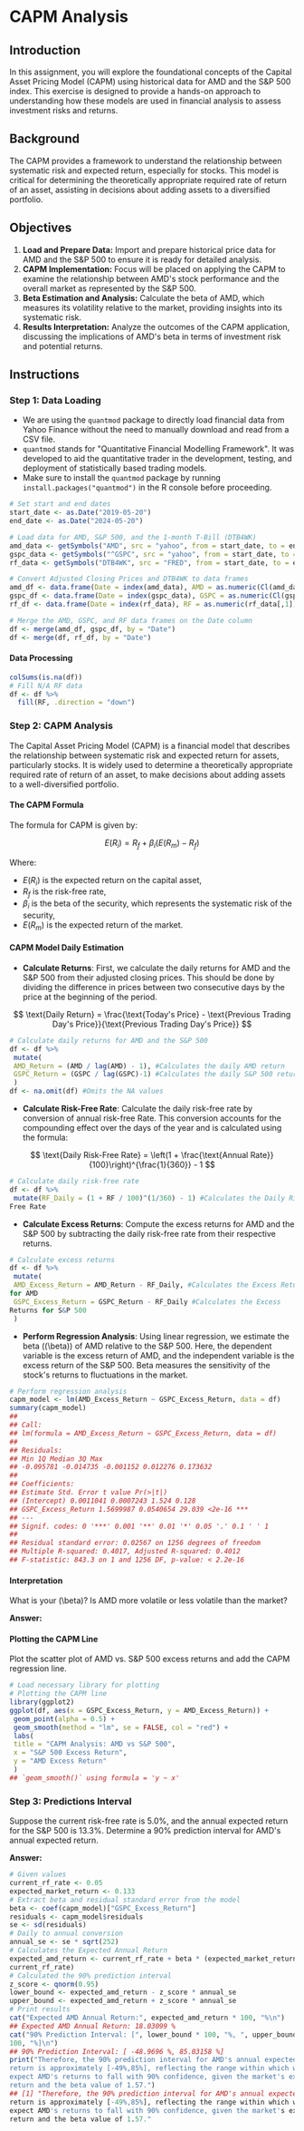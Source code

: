
# CAPM Analysis

## Introduction

In this assignment, you will explore the foundational concepts of the Capital Asset Pricing Model (CAPM) using historical data for AMD and the S&P 500 index. This exercise is designed to provide a hands-on approach to understanding how these models are used in financial analysis to assess investment risks and returns.

## Background

The CAPM provides a framework to understand the relationship between systematic risk and expected return, especially for stocks. This model is critical for determining the theoretically appropriate required rate of return of an asset, assisting in decisions about adding assets to a diversified portfolio.

## Objectives

1. **Load and Prepare Data:** Import and prepare historical price data for AMD and the S&P 500 to ensure it is ready for detailed analysis.
2. **CAPM Implementation:** Focus will be placed on applying the CAPM to examine the relationship between AMD's stock performance and the overall market as represented by the S&P 500.
3. **Beta Estimation and Analysis:** Calculate the beta of AMD, which measures its volatility relative to the market, providing insights into its systematic risk.
4. **Results Interpretation:** Analyze the outcomes of the CAPM application, discussing the implications of AMD's beta in terms of investment risk and potential returns.

## Instructions

### Step 1: Data Loading

- We are using the `quantmod` package to directly load financial data from Yahoo Finance without the need to manually download and read from a CSV file.
- `quantmod` stands for "Quantitative Financial Modelling Framework". It was developed to aid the quantitative trader in the development, testing, and deployment of statistically based trading models.
- Make sure to install the `quantmod` package by running `install.packages("quantmod")` in the R console before proceeding.

```r
# Set start and end dates
start_date <- as.Date("2019-05-20")
end_date <- as.Date("2024-05-20")

# Load data for AMD, S&P 500, and the 1-month T-Bill (DTB4WK)
amd_data <- getSymbols("AMD", src = "yahoo", from = start_date, to = end_date, auto.assign = FALSE)
gspc_data <- getSymbols("^GSPC", src = "yahoo", from = start_date, to = end_date, auto.assign = FALSE)
rf_data <- getSymbols("DTB4WK", src = "FRED", from = start_date, to = end_date, auto.assign = FALSE)

# Convert Adjusted Closing Prices and DTB4WK to data frames
amd_df <- data.frame(Date = index(amd_data), AMD = as.numeric(Cl(amd_data)))
gspc_df <- data.frame(Date = index(gspc_data), GSPC = as.numeric(Cl(gspc_data)))
rf_df <- data.frame(Date = index(rf_data), RF = as.numeric(rf_data[,1]))  # Accessing the first column of rf_data

# Merge the AMD, GSPC, and RF data frames on the Date column
df <- merge(amd_df, gspc_df, by = "Date")
df <- merge(df, rf_df, by = "Date")
```

#### Data Processing 
```r
colSums(is.na(df))
# Fill N/A RF data
df <- df %>%
  fill(RF, .direction = "down") 
```

### Step 2: CAPM Analysis

The Capital Asset Pricing Model (CAPM) is a financial model that describes the relationship between systematic risk and expected return for assets, particularly stocks. It is widely used to determine a theoretically appropriate required rate of return of an asset, to make decisions about adding assets to a well-diversified portfolio.

#### The CAPM Formula
The formula for CAPM is given by:

$$
E(R_i) = R_f + \beta_i (E(R_m) - R_f)
$$

Where:

- $E(R_i)$ is the expected return on the capital asset,
- $R_f$ is the risk-free rate,
- $\beta_i$ is the beta of the security, which represents the systematic risk of the security,
- $E(R_m)$ is the expected return of the market.



#### CAPM Model Daily Estimation

- **Calculate Returns**: First, we calculate the daily returns for AMD and the S&P 500 from their adjusted closing prices. This should be done by dividing the difference in prices between two consecutive days by the price at the beginning of the period.
  
$$
\text{Daily Return} = \frac{\text{Today's Price} - \text{Previous Trading Day's Price}}{\text{Previous Trading Day's Price}}
$$

```r
# Calculate daily returns for AMD and the S&P 500
df <- df %>%
 mutate(
 AMD_Return = (AMD / lag(AMD) - 1), #Calculates the daily AMD return
 GSPC_Return = (GSPC / lag(GSPC)-1) #Calculates the daily S&P 500 return
 )
df <- na.omit(df) #Omits the NA values
```

- **Calculate Risk-Free Rate**: Calculate the daily risk-free rate by conversion of annual risk-free Rate. This conversion accounts for the compounding effect over the days of the year and is calculated using the formula:
  
$$
\text{Daily Risk-Free Rate} = \left(1 + \frac{\text{Annual Rate}}{100}\right)^{\frac{1}{360}} - 1
$$

```r
# Calculate daily risk-free rate
df <- df %>%
 mutate(RF_Daily = (1 + RF / 100)^(1/360) - 1) #Calculates the Daily Risk
Free Rate
```


- **Calculate Excess Returns**: Compute the excess returns for AMD and the S&P 500 by subtracting the daily risk-free rate from their respective returns.

```r
# Calculate excess returns
df <- df %>%
 mutate(
 AMD_Excess_Return = AMD_Return - RF_Daily, #Calculates the Excess Returns
for AMD
 GSPC_Excess_Return = GSPC_Return - RF_Daily #Calculates the Excess
Returns for S&P 500
 )
```


- **Perform Regression Analysis**: Using linear regression, we estimate the beta (\(\beta\)) of AMD relative to the S&P 500. Here, the dependent variable is the excess return of AMD, and the independent variable is the excess return of the S&P 500. Beta measures the sensitivity of the stock's returns to fluctuations in the market.

```r
# Perform regression analysis
capm_model <- lm(AMD_Excess_Return ~ GSPC_Excess_Return, data = df)
summary(capm_model)
##
## Call:
## lm(formula = AMD_Excess_Return ~ GSPC_Excess_Return, data = df)
##
## Residuals:
## Min 1Q Median 3Q Max
## -0.095781 -0.014735 -0.001152 0.012276 0.173632
##
## Coefficients:
## Estimate Std. Error t value Pr(>|t|)
## (Intercept) 0.0011041 0.0007243 1.524 0.128
## GSPC_Excess_Return 1.5699987 0.0540654 29.039 <2e-16 ***
## ---
## Signif. codes: 0 '***' 0.001 '**' 0.01 '*' 0.05 '.' 0.1 ' ' 1
##
## Residual standard error: 0.02567 on 1256 degrees of freedom
## Multiple R-squared: 0.4017, Adjusted R-squared: 0.4012
## F-statistic: 843.3 on 1 and 1256 DF, p-value: < 2.2e-16

```


#### Interpretation

What is your \(\beta\)? Is AMD more volatile or less volatile than the market?

**Answer:**


#### Plotting the CAPM Line
Plot the scatter plot of AMD vs. S&P 500 excess returns and add the CAPM regression line.

```r
# Load necessary library for plotting
# Plotting the CAPM line
library(ggplot2)
ggplot(df, aes(x = GSPC_Excess_Return, y = AMD_Excess_Return)) +
 geom_point(alpha = 0.5) +
 geom_smooth(method = "lm", se = FALSE, col = "red") +
 labs(
 title = "CAPM Analysis: AMD vs S&P 500",
 x = "S&P 500 Excess Return",
 y = "AMD Excess Return"
 )
## `geom_smooth()` using formula = 'y ~ x'
```

### Step 3: Predictions Interval
Suppose the current risk-free rate is 5.0%, and the annual expected return for the S&P 500 is 13.3%. Determine a 90% prediction interval for AMD's annual expected return.



**Answer:**

```r
# Given values
current_rf_rate <- 0.05
expected_market_return <- 0.133
# Extract beta and residual standard error from the model
beta <- coef(capm_model)["GSPC_Excess_Return"]
residuals <- capm_model$residuals
se <- sd(residuals)
# Daily to annual conversion
annual_se <- se * sqrt(252)
# Calculates the Expected Annual Return
expected_amd_return <- current_rf_rate + beta * (expected_market_return -
current_rf_rate)
# Calculated the 90% prediction interval
z_score <- qnorm(0.95)
lower_bound <- expected_amd_return - z_score * annual_se
upper_bound <- expected_amd_return + z_score * annual_se
# Print results
cat("Expected AMD Annual Return:", expected_amd_return * 100, "%\n")
## Expected AMD Annual Return: 18.03099 %
cat("90% Prediction Interval: [", lower_bound * 100, "%, ", upper_bound *
100, "%]\n")
## 90% Prediction Interval: [ -48.9696 %, 85.03158 %]
print("Therefore, the 90% prediction interval for AMD's annual expected
return is approximately [-49%,85%], reflecting the range within which we
expect AMD's returns to fall with 90% confidence, given the market's expected
return and the beta value of 1.57.")
## [1] "Therefore, the 90% prediction interval for AMD's annual expected
return is approximately [-49%,85%], reflecting the range within which we
expect AMD's returns to fall with 90% confidence, given the market's expected
return and the beta value of 1.57."
```
